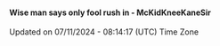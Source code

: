 #### Wise man says only fool rush in - McKidKneeKaneSir
Updated on 07/11/2024 - 08:14:17 (UTC) Time Zone

